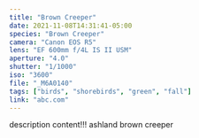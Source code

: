 ```yaml
---
title: "Brown Creeper"
date: 2021-11-08T14:31:41-05:00
species: "Brown Creeper"
camera: "Canon EOS R5"
lens: "EF 600mm f/4L IS II USM"
aperture: "4.0"
shutter: "1/1000"
iso: "3600"
file: "_M6A0140"
tags: ["birds", "shorebirds", "green", "fall"]
link: "abc.com"
---
```


description content!!!
ashland brown creeper